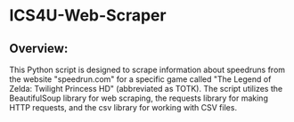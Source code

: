 # ICS4U-Web-Scraper
## Overview:
This Python script is designed to scrape information about speedruns from the website "speedrun.com" for a specific game called "The Legend of Zelda: Twilight Princess HD" (abbreviated as TOTK). The script utilizes the BeautifulSoup library for web scraping, the requests library for making HTTP requests, and the csv library for working with CSV files.
